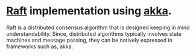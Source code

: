 # [Raft](https://raft.github.io) implementation using [akka](http://akka.io).
Raft is a distributed consensus algorithm that is designed keeping in mind understandability. Since, distributed algorithms typically
involves state machines and message passing, they can be natively expressed in frameworks such as, akka.
